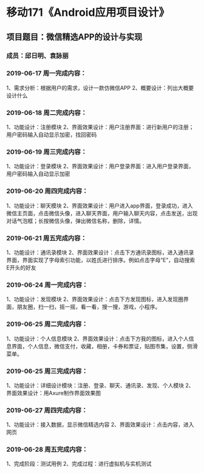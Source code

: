 # 移动171《Android应用项目设计》
## 项目题目：微信精选APP的设计与实现
### 成员：邱日明、袁詠丽

### 2019-06-17 周一完成内容：
1、需求分析：根据用户的需求，设计一款仿微信APP
2、概要设计：列出大概要设计什么


### 2019-06-18 周二完成内容：
1、功能设计：注册模块
2、界面效果设计：用户注册界面：进行新用户的注册；用户密码输入自动显示加密，找回密码


### 2019-06-19 周三完成内容：
1、功能设计：登录模块
2、界面效果设计：用户登录界面：进入用户登录界面，用户密码输入自动显示加密


### 2019-06-20 周四完成内容：
1、功能设计：聊天模块
2、界面效果设计：用户进入app界面，登录成功，进入微信主页面，点击微信头像，进入聊天界面，用户输入聊天内容，点击发送，出现对话气泡框；长按微信头像，弹出微信名称，删除，详情。 


### 2019-06-21 周五完成内容：
1、功能设计：通讯录模块
2、界面效果设计：点击下方通讯录图标，进入通讯录界面，界面实现了字母索引功能，以姓氏进行排序。例如点击字母“E”，自动搜索E开头的好友

### 2019-06-24 周一完成内容：
1、功能设计：发现模块
2、界面效果设计：点击下方发现图标，进入发现圈界面，朋友圈，扫一扫，摇一摇，看一看，搜一搜，游戏，小程序。


### 2019-06-25 周二完成内容：
1、功能设计：个人信息模块
2、界面效果设计：点击下方我的图标，进入个人信息界面，个人信息，微信支付，收藏，相册，卡券和票证，贴图市集，设置，侧滑菜单。


### 2019-06-25 周三完成内容：
1、功能设计：详细设计模块：注册、登录、聊天、通讯录、发现、个人模块
2、界面效果设计：用Axure制作界面效果图


### 2019-06-27 周四完成内容：
1、功能设计：接入数据，显示微信精选内容
2、界面效果设计：点击内容，进入网页


### 2019-06-28 周五完成内容：
1、完成阶段：测试用例
2、完成过程：进行虚拟机与实机测试


